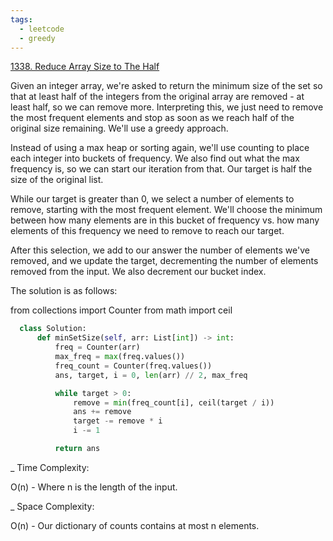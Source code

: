 ```yaml
---
tags:
  - leetcode
  - greedy
---
```


<a href="https://leetcode.com/problems/reduce-array-size-to-the-half/">
1338. Reduce Array Size to The Half</a>

Given an integer array, we're asked to return the minimum size of the set so
that at least half of the integers from the original array are removed - at
least half, so we can remove more. Interpreting this, we just need to remove the
most frequent elements and stop as soon as we reach half of the original size
remaining. We'll use a greedy approach.

Instead of using a max heap or sorting again, we'll use counting to place each
integer into buckets of frequency. We also find out what the max frequency is,
so we can start our iteration from that. Our target is half the size of the
original list.

While our target is greater than 0, we select a number of elements to remove,
starting with the most frequent element. We'll choose the minimum between how
many elements are in this bucket of frequency vs. how many elements of this
frequency we need to remove to reach our target.

After this selection, we add to our answer the number of elements we've removed,
and we update the target, decrementing the number of elements removed from the
input. We also decrement our bucket index.

The solution is as follows:

from collections import Counter from math import ceil

```python
  class Solution:
      def minSetSize(self, arr: List[int]) -> int:
          freq = Counter(arr)
          max_freq = max(freq.values())
          freq_count = Counter(freq.values())
          ans, target, i = 0, len(arr) // 2, max_freq

          while target > 0:
              remove = min(freq_count[i], ceil(target / i))
              ans += remove
              target -= remove * i
              i -= 1

          return ans
```

\_ Time Complexity:

O(n) - Where n is the length of the input.

\_ Space Complexity:

O(n) - Our dictionary of counts contains at most n elements.
